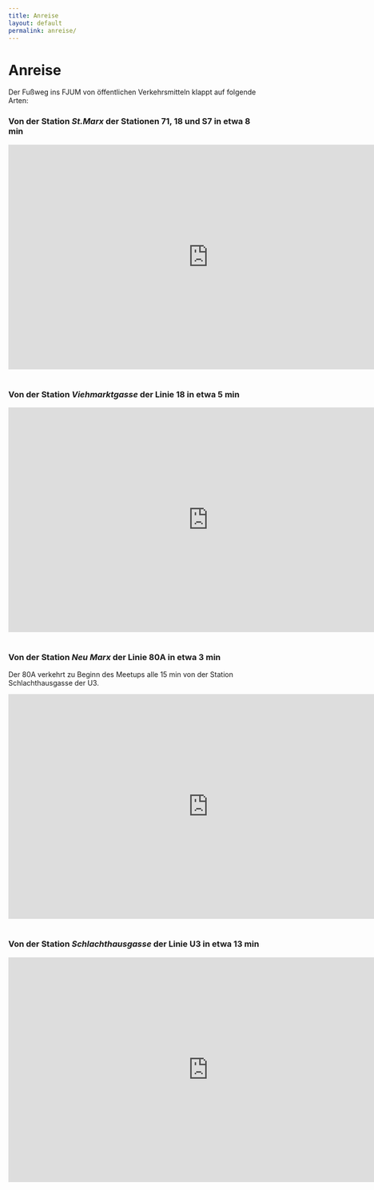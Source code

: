 ```yaml
---
title: Anreise
layout: default
permalink: anreise/
---
```


# Anreise

Der Fußweg ins FJUM von öffentlichen Verkehrsmitteln klappt auf folgende Arten:

### Von der Station _St.Marx_ der Stationen 71, 18 und S7 in etwa 8 min

<iframe width="800" height="450" frameborder="0" style="border:0" allowfullscreen
        src="https://www.google.com/maps/embed/v1/directions?key=AIzaSyA_XogORsf_cDS7v9AG50rrzeKzL_mdmw0&&origin=48.18883564690796,16.399798395749485&destination=Karl-Farkas-Gasse+18,+1030+Wien&mode=walking">
</iframe>
<br/><br/>

### Von der Station _Viehmarktgasse_ der Linie 18 in etwa 5 min

<iframe width="800" height="450" frameborder="0" style="border:0" allowfullscreen
        src="https://www.google.com/maps/embed/v1/directions?key=AIzaSyA_XogORsf_cDS7v9AG50rrzeKzL_mdmw0&&origin=48.19060232741077,16.401332619306004&destination=Karl-Farkas-Gasse+18,+1030+Wien&mode=walking">
</iframe>
<br/><br/>

### Von der Station _Neu Marx_ der Linie 80A in etwa 3 min

Der 80A verkehrt zu Beginn des Meetups alle 15 min von der Station Schlachthausgasse der U3.

<iframe width="800" height="450" frameborder="0" style="border:0" allowfullscreen
        src="https://www.google.com/maps/embed/v1/directions?key=AIzaSyA_XogORsf_cDS7v9AG50rrzeKzL_mdmw0&origin=48.18703314087545,16.403607132550633&destination=Karl-Farkas-Gasse+18,+1030+Wien&mode=walking">
</iframe>
<br/><br/>

### Von der Station _Schlachthausgasse_ der Linie U3 in etwa 13 min

<iframe width="800" height="450" frameborder="0" style="border:0" allowfullscreen
        src="https://www.google.com/maps/embed/v1/directions?key=AIzaSyA_XogORsf_cDS7v9AG50rrzeKzL_mdmw0&&origin=48.19452170880383,16.40670776617185&destination=Karl-Farkas-Gasse+18,+1030+Wien&mode=walking">
</iframe>
